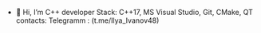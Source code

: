 - 👋 Hi, I’m C++ developer
Stack: C++17, MS Visual Studio, Git, CMake, QT
contacts:
Telegramm : (t.me/Ilya_Ivanov48)


